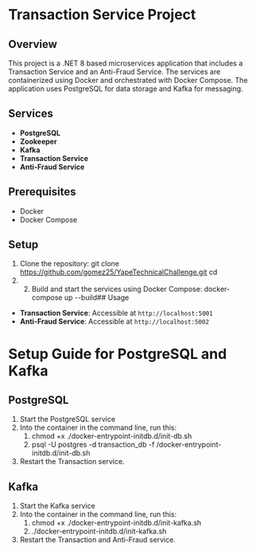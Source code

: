 # Transaction Service Project

## Overview

This project is a .NET 8 based microservices application that includes a Transaction Service and an Anti-Fraud Service. The services are containerized using Docker and orchestrated with Docker Compose. The application uses PostgreSQL for data storage and Kafka for messaging.

## Services

- **PostgreSQL**
- **Zookeeper**
- **Kafka**
- **Transaction Service**
- **Anti-Fraud Service**

## Prerequisites

- Docker
- Docker Compose

## Setup

1. Clone the repository:
git clone https://github.com/gomez25/YapeTechnicalChallenge.git cd <repository-directory>
1. 2. Build and start the services using Docker Compose:
docker-compose up --build## Usage

- **Transaction Service**: Accessible at `http://localhost:5001`
- **Anti-Fraud Service**: Accessible at `http://localhost:5002`

# Setup Guide for PostgreSQL and Kafka

## PostgreSQL

1. Start the PostgreSQL service
2. Into the container in the command line, run this:
	1. chmod +x ./docker-entrypoint-initdb.d/init-db.sh
	2. psql -U postgres -d transaction_db -f /docker-entrypoint-initdb.d/init-db.sh
3. Restart the Transaction service. 

## Kafka
1. Start the Kafka service
2. Into the container in the command line, run this:
	1. chmod +x ./docker-entrypoint-initdb.d/init-kafka.sh
	2. ./docker-entrypoint-initdb.d/init-kafka.sh
3. Restart the Transaction and Anti-Fraud service. 